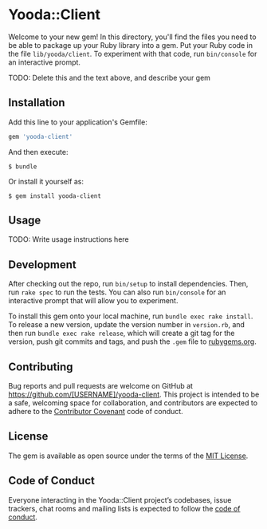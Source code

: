 # Yooda::Client

Welcome to your new gem! In this directory, you'll find the files you need to be able to package up your Ruby library into a gem. Put your Ruby code in the file `lib/yooda/client`. To experiment with that code, run `bin/console` for an interactive prompt.

TODO: Delete this and the text above, and describe your gem

## Installation

Add this line to your application's Gemfile:

```ruby
gem 'yooda-client'
```

And then execute:

    $ bundle

Or install it yourself as:

    $ gem install yooda-client

## Usage

TODO: Write usage instructions here

## Development

After checking out the repo, run `bin/setup` to install dependencies. Then, run `rake spec` to run the tests. You can also run `bin/console` for an interactive prompt that will allow you to experiment.

To install this gem onto your local machine, run `bundle exec rake install`. To release a new version, update the version number in `version.rb`, and then run `bundle exec rake release`, which will create a git tag for the version, push git commits and tags, and push the `.gem` file to [rubygems.org](https://rubygems.org).

## Contributing

Bug reports and pull requests are welcome on GitHub at https://github.com/[USERNAME]/yooda-client. This project is intended to be a safe, welcoming space for collaboration, and contributors are expected to adhere to the [Contributor Covenant](http://contributor-covenant.org) code of conduct.

## License

The gem is available as open source under the terms of the [MIT License](https://opensource.org/licenses/MIT).

## Code of Conduct

Everyone interacting in the Yooda::Client project’s codebases, issue trackers, chat rooms and mailing lists is expected to follow the [code of conduct](https://github.com/[USERNAME]/yooda-client/blob/master/CODE_OF_CONDUCT.md).
